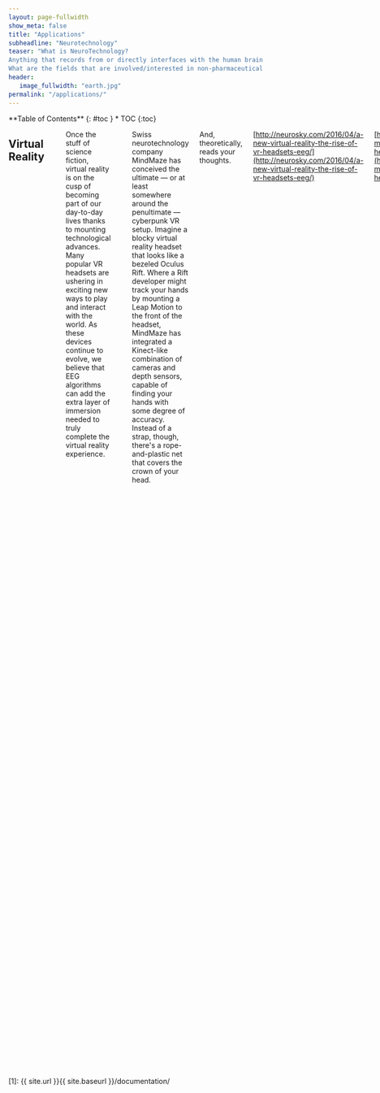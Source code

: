 ```yaml
---
layout: page-fullwidth
show_meta: false
title: "Applications"
subheadline: "Neurotechnology"
teaser: "What is NeuroTechnology?
Anything that records from or directly interfaces with the human brain. For the time being, we are excluding technologies that rely on downstream signals like EMG (muscles) and EKG (heartrate).
What are the fields that are involved/interested in non-pharmaceutical Neurotech?"
header:
   image_fullwidth: "earth.jpg"
permalink: "/applications/"
---
```

<div class="row">
<div class="medium-4 medium-push-8 columns" markdown="1">
<div class="panel radius" markdown="1">
**Table of Contents**
{: #toc }
*  TOC
{:toc}
</div>
</div><!-- /.medium-4.columns -->


<div class="medium-8 medium-pull-4 columns" markdown="1">

## Virtual Reality
<hr>

Once the stuff of science fiction, virtual reality is on the cusp of becoming part of our day-to-day lives thanks to mounting technological advances. Many popular VR headsets are ushering in exciting new ways to play and interact with the world. As these devices continue to evolve, we believe that EEG algorithms can add the extra layer of immersion needed to truly complete the virtual reality experience.

![VR headset](../images/vr-gadget.jpg)

Swiss neurotechnology company MindMaze has conceived the ultimate — or at least somewhere around the penultimate — cyberpunk VR setup. Imagine a blocky virtual reality headset that looks like a bezeled Oculus Rift. Where a Rift developer might track your hands by mounting a Leap Motion to the front of the headset, MindMaze has integrated a Kinect-like combination of cameras and depth sensors, capable of finding your hands with some degree of accuracy. Instead of a strap, though, there's a rope-and-plastic net that covers the crown of your head.

And, theoretically, reads your thoughts.

[http://neurosky.com/2016/04/a-new-virtual-reality-the-rise-of-vr-headsets-eeg/](http://neurosky.com/2016/04/a-new-virtual-reality-the-rise-of-vr-headsets-eeg/)

[http://www.theverge.com/2015/3/3/8136405/mind-maze-mind-leap-thought-reading-virtual-reality-headset](http://www.theverge.com/2015/3/3/8136405/mind-maze-mind-leap-thought-reading-virtual-reality-headset)

[https://www.cnet.com/news/this-vr-headset-is-designed-to-let-you-find-your-zen/](https://www.cnet.com/news/this-vr-headset-is-designed-to-let-you-find-your-zen/)


## NeuroEnterntainment
<hr>

#### Neurogaming

Visit NeuroSky for a great [selection of games.](http://store.neurosky.com/collections/apps/games)

#### NeuroToys

[Puzzlebox has various devices and gadgets related to neuroscience.](https://puzzlebox.io/)

There are also Star Wars-themed toys! [Learn more.](http://starwarsscience.com/product/the-force-trainer-ii-hologram-experience/)

## Security
<hr>

#### Brain based authentication

<iframe width="560" height="315" src="https://www.youtube.com/embed/vhJM00V1Xu4" frameborder="0" allowfullscreen></iframe>


#### NeuroPrivacy

Scientists believe the ability to scan brain activity has the potential to yield knowledge about the inner workings of an individual’s brain. Some researchers al ready claim to be able to discover certain unconscious preferences or to detect when someone is lying about being exposed to certain information based upon cerebral activity. Brain research is beginning to raise numerous legal and social policy questions including: What information is going to be discovered? Who will have access to it? How will the information be used? What privacy rights does a person have to his or her thoughts?

The study of the ethical, legal and social implicati ons of neuroscience is being referred to “neuroethics.” 1 Many types of brain research have, or will have, legal implications. However, this article will focus on the privacy concerns with respect to mental and cerebral functioning as delineated through brain imaging and other neurodiagnostic techniques—or what will be referred to here as “neuroprivacy.”

The purpose of this report is to view potential legal questions within the context of existing brain imaging technology, applications and protections. The first sect ion summarizes current technologies. The reliability of these technologies will be addressed in the second section. Potential applications of this technology and some of the legal implications will be discussed in the third sect ion. The fourth section will review existing protections. Lastly, issues that have arisen in the area of genetic pr ivacy will be reviewed and compared to similar concerns that might arise with respect to brain privacy concerns.

[http://www.nycbar.org/pdf/report/Neuroprivacy-revisions.pdf](http://www.nycbar.org/pdf/report/Neuroprivacy-revisions.pdf)

## Biofeedback Therapy
<hr>

#### Anxiety

Electroencephalography (EEG) feedback, also known as neurofeedback or neurotherapy, was originally developed as a relaxation technique related to meditation (Kamiya, 1969; Michael, Krishnaswamy, & Mohamed, 2005). EEG involves measuring the general patterns of activity of the brain and can be used as a diagnostic assistant (usually via quantitative EEG or qEEG) or feedback tool (Hammond, 2010, 2011). Feedback can be auditory or visual, even in the form of a computer game. In this way, participants learn to regulate specific frequencies of cortical activity. As a feedback therapy, it has been used in many different psychological and medical disorders, including attention deficit-hyperactivity disorder, autism spectrum disorder, and substance use disorder (Myers & Young, 2012). It has also been used to treat the more cognitive components of anxiety disorders and may be more effective in those disorders in which the cognitive experience is central, such as generalized anxiety disorder (Schoenberg & David, 2014). Most practitioners claim there is little to no short-or long-term risk involved in neurofeedback, but some caution that to minimize risk it is critical to individualize treatment using qEEG because of the heterogeneity of EEG presentations of various disorders and comorbidities (Hammond, 2010; Walker, 2010).

[https://concept.journals.villanova.edu/article/view/1831/1754](https://concept.journals.villanova.edu/article/view/1831/1754)

#### Sleep Improvement

Aurora is the first smart wearable device built from the ground up to enhance REM dreaming. Aurora awakens your mind at opportune moments during dreams to improve dream recall and clarity. Learn techniques used for centuries by professional artists, scientists and athletes to leverage REM sleep for creative problem solving. Wake up with purpose and enjoy the real cognitive benefits associated with enhanced sleep and dreams!

Learn your personal sleep architecture and get better rest as you maximize your sleep efficiency with brainwave-enabled insights. Let Aurora's intelligent Smart Alarm gently wake you at the best point in your cycle, leaving you feeling fully revitalized and ready to take on the day.

[https://iwinks.org/](https://iwinks.org/)

Gold-plated EEG sensors measure brainwaves' activity during your sleep. Neuroon tracks pulse, temperature and movement too to get even more accurate picture of your sleep.

Gold-plated EEG sensors measure brainwaves' activity during your sleep. Neuroon tracks pulse, temperature and movement too to get even more accurate picture of your sleep.

[https://neuroon.com/sleep-tracking/](https://neuroon.com/sleep-tracking/)

[http://sleepshepherd.com/](http://sleepshepherd.com/)


#### ADHD

At Akili, we're in the process of building clinically-validated cognitive therapeutics, assessments, and diagnostics that look and feel like high-quality video games. Our aim is to develop a new type of Digital Medicine that can be deployed remotely directly to any patient anywhere, prescribed and tracked by physicians.

Akili was co-founded by PureTech, leading cognitive neuroscientists, and top-tier entertainment software creators. Our operational team is a mix of biomedical scientists and experts in medical device commercialization and interactive design.

[http://www.akiliinteractive.com/](http://www.akiliinteractive.com/)
[https://www.emotiv.com/product/stonehenge/](https://www.emotiv.com/product/stonehenge/)

#### PTSD

The majority of PTSD patients continue to have substantial symptoms after treatment ends. Less than half of those entering psychotherapy improved significantly. Treatments for combat-related trauma showed the lowest level of benefit. Even the most effective available treatments do not result in full recovery for the majority of veterans with PTSD. In published research and our experience, neurofeedback is consistently helpful in reducing or eliminating the symptoms of PTSD.

Neurofeedback, also called EEG biofeedback or neurotherapy, is a research proven way to help you improve your brain function through intensive brain training exercises. Although the technology is quite sophisticated, the process is simple, painless, and non-invasive. It is just learning. You learn to alter your brain activity the same way you learn every other skill – through feedback and practice.

[https://neurodevelopmentcenter.com/psychological-disorders/ptsd/neurofeedback-for-ptsd/](https://neurodevelopmentcenter.com/psychological-disorders/ptsd/neurofeedback-for-ptsd/)
[http://www.brainwellnessandbiofeedback.com/index-neurofeedback.html](http://www.brainwellnessandbiofeedback.com/index-neurofeedback.html)

## Cognitive Training
<hr>

#### Ageing

Cognitivecontrol is defined by a set of neural processes that allow us to interact with our complex environment in a goal-directed manner. Humans regularly challenge these control processes when attempting to simultaneously accomplish multip le goals (multitasking), generat- ing interference as the result of fundamental information processing limitations. It is clear that multitasking behaviour has become ubiquitous in today’s technologically dense world, and substantial evidence has accrued regarding multit asking difficulties and cognitive control deficits in our ageing population. Here we show that multi- tasking performance, as assessed with a custom-designed three- dimensional video game (NeuroRacer), exhibits a linear age-related decline from 20 to 79 years of age. By playing an adaptive version of NeuroRacer in multitasking training mode, older adults (60 to 85 years old) reduced multitasking costs compared to both an active control group and a no-contact control group, attaining levels beyond those achieved by untrained 20-year-old participants, with gains persisting for 6 months. Furthermore, age-related deficits in neural signatures of cognitive control, as measured with electroencephalo- graphy, were remediated by multitasking training (enhanced midline frontal theta power and frontal–post erior theta coherence). Critically, thistraining resulted in performance benefits thatextended to untrained cognitive control abilities (enhanced sustained attention and working memory), with an increase in midline frontal theta power predicting the training-induced boost in sustained attention and preservation of multitasking improvement 6 months later. These findings highlight the robust plasticity of the prefrontal cognitive control system in the ageing brain, and provide the first evidence, to our knowledge, ofhowacustom-designedvideogamecanbeusedtoassesscognitive abilities across the lifespan, evaluate underlying neural mechanisms, and serve as a powerful tool for cognitive enhancement.

[http://gazzaleylab.ucsf.edu/wp-content/uploads/2014/09/Anguera_Nature_2013-Video-game-training-enhances-cognitive-control-in-older-adults.pdf](http://gazzaleylab.ucsf.edu/wp-content/uploads/2014/09/Anguera_Nature_2013-Video-game-training-enhances-cognitive-control-in-older-adults.pdf)

#### Early Development

In human participants, the intensive practice of particular cognitive activities can induce sustained improvements in cognitive performance, which in some cases transfer to benefits on untrained activities. Despite the growing body of research examining the behavioral effects of cognitive training in children, no studies have explored directly the neural basis of these training effects in a systematic, controlled fashion. Therefore, the impact of training on brain neurophysiology in childhood, and the mechanisms by which benefits may be achieved, are unknown. Here, we apply new methods to examine dynamic neurophysiological connectivity in the context of a randomized trial of adaptive working memory training undertaken in children. After training, connectivity between frontoparietal networks and both lateral occipital complex and inferior temporal cortex was altered. Furthermore, improvements in working memory after training were associated with increased strength of neural connectivity at rest, with the magnitude of these specific neurophysiological changes being mirrored by individual gains in untrained working memory performance.

[http://www.jneurosci.org/content/35/16/6277](http://www.jneurosci.org/content/35/16/6277)


#### Mindfulness

In this study, we tested whether functional connectivity is altered in childhood by intensive working memory training and, if so, whether intrinsic changes in connectivity “at rest” are associated with any improvements in children's memory capacity. To test these hypotheses, 27 typically developing children, aged 8–11 years old, completed 20 sessions of computerized working memory training at home. Children were randomly assigned to an adaptive or placebo condition. Before and after training, all children underwent a 9 min resting state magnetoencephalography (MEG) scan and completed standardized assessments of short-term and working memory. We then used resting-state MEG data to reconstruct electrophysiological oscillatory activity within the whole brain before and after training. Examining correlations in oscillatory activity allowed us to investigate whether cognitive training had any influence upon neurophysiological connections between frontoparietal networks and cortical areas typically recruited for working memory or attentional control and how these changes relate to gains in memory capacity measured outside the scanner.

[http://www.choosemuse.com/](http://www.choosemuse.com/)
[http://www.thync.com/](http://www.thync.com/)
[http://www.sciencedirect.com/science/article/pii/S0149763415002511](http://www.sciencedirect.com/science/article/pii/S0149763415002511)

#### Education

The study goal was to evaluate whether Electroencephalog-
raphy (EEG) estimates of attention and cognitive workload captured as
students solved math problems could be used to predict success or fail-
ure at solving the problems. Students (N = 16) solved a series of SAT
math problems while wearing an EEG headset that generated estimates
of sustained attention and cognitive workload each second. Students also
reported on their level of frustration and the perceived diculty of each
problem. Results from a Support Vector Machine (SVM) training indi-
cated that problem outcomes could be correctly predicted from the com-
bination of attention and workload signals at rates better than chance.
EEG data were also correlated with students' self-report of problem dif-
 culty. Findings suggest that relatively non-intrusive EEG technologies
could be used to improve the ecacy of tutoring systems.

[http://www.cs.arizona.edu/people/fcirett/umap_eeg.pdf](http://www.cs.arizona.edu/people/fcirett/umap_eeg.pdf)
[http://www.advancedbrainmonitoring.com/neurotechnology/applications/accelerated-learning/](http://www.cs.arizona.edu/people/fcirett/umap_eeg.pdf)

## Rehabilitation
<hr>

#### tDCS

Transcranial direct current stimulation (tDCS) is a technique of noninvasive cortical stimulation allowing significant modification of brain functions. Clinical application of this technique was reported for the first time in March 2005. This paper presents a detailed list of the 340 articles (excluding single case reports) which have assessed the clinical effect of tDCS in patients, at least when delivered to cortical targets. The reviewed conditions were: pain syndromes, Parkinson's disease, dystonia, cerebral palsy, post-stroke limb motor impairment, post-stroke neglect, post-stroke dysphagia, post-stroke aphasia, primary progressive aphasia, multiple sclerosis, epilepsy, consciousness disorders, Alzheimer's disease and other types of dementia, tinnitus, depression, auditory hallucinations and negative symptoms of schizophrenia, addiction and craving, autism, and attention disorders. The following data were collected: (i) clinical condition; (ii) study design; (iii) sample size; (iv) anode and cathode locations; (v) stimulation intensity and electrode area; (vi) number and duration of sessions; (vii) clinical outcome measures and results. This article does not include any meta-analysis and aims simply at providing a comprehensive overview of the raw data reported in this field to date, as an aid to researchers.

[http://www.sciencedirect.com/science/article/pii/S0987705316303525](http://www.sciencedirect.com/science/article/pii/S0987705316303525)

#### Stroke Recovery

Using EEG based neurofeedback (NF), the activity of the brain is modulated directly and, therefore, the cortical substrates of cognitive functions themselves. In the present study, we investigated the ability of stroke patients to control their own brain activity via NF and evaluated specific effects of different NF protocols on cognition, in particular recovery of memory.

About 70% of both patients and controls achieved distinct gains in NF performance leading to improvements in verbal short- and long-term memory, independent of the used NF protocol. The SMR patient group showed specific improvements in visuo-spatial short-term memory performance, whereas the Upper Alpha patient group specifically improved their working memory performance. NF training effects were even stronger than effects of traditional cognitive training methods in stroke patients. NF training showed no effects on other cognitive functions than memory.

[https://jneuroengrehab.biomedcentral.com/articles/10.1186/s12984-015-0105-6](https://jneuroengrehab.biomedcentral.com/articles/10.1186/s12984-015-0105-6)

#### Addiction

Neuroimaging techniques to measure the function and biochemistry of the human brain such as positron emission tomography (PET), proton magnetic resonance spectroscopy (1H MRS), and functional magnetic resonance imaging (fMRI), are powerful tools for assessing neurobiological mechanisms underlying the response to treatments in substance use disorders. Here, we review the neuroimaging literature on pharmacological and behavioral treatment in substance use disorder. We focus on neural effects of medications that reduce craving (e.g., naltrexone, bupropion hydrochloride, baclofen, methadone, varenicline) and that improve cognitive control (e.g., modafinil, N-acetylcysteine), of behavioral treatments for substance use disorders (e.g., cognitive bias modification training, virtual reality, motivational interventions) and neuromodulatory interventions such as neurofeedback and transcranial magnetic stimulation. A consistent finding for the effectiveness of therapeutic interventions identifies the improvement of executive control networks and the dampening of limbic activation, highlighting their values as targets for therapeutic interventions in substance use disorders.

[http://link.springer.com/article/10.1007/s11481-016-9680-y](http://link.springer.com/article/10.1007/s11481-016-9680-y)

#### Rett Syndrome

Rett syndrome (RS) is a childhood neurodevelopmental disorder characterized by a primary disturbance in neuronal development. Neurological abnormalities in RS are reflected in several behavioral and cognitive impairments such as stereotypies, loss of speech and hand skills, gait apraxia, irregular breathing with hyperventilation while awake, and frequent seizures. Cognitive training can enhance both neuropsychological and neurophysiological parameters. The aim of this study was to investigate whether behaviors and brain activity were modified by training in RS. The modifications were assessed in two phases: (a) after a short-term training (STT) session, i.e., after 30 min of training and (b) after long-term training (LTT), i.e., after 5 days of training.

Thirty-four girls with RS were divided into two groups: a training group (21 girls) who underwent the LTT and a control group (13 girls) that did not undergo LTT. The gaze and quantitative EEG (QEEG) data were recorded during the administration of the tasks. A gold-standard eye-tracker and a wearable EEG equipment were used. Results suggest that the participants in the STT task showed a habituation effect, decreased beta activity and increased right asymmetry. The participants in the LTT task looked faster and longer at the target, and show increased beta activity and decreased theta activity, while a leftward asymmetry was re-established. The overall result of this study indicates a positive effect of long-term cognitive training on brain and behavioral parameters in subject with RS.

[http://www.sciencedirect.com/science/article/pii/S0891422216300099](http://www.sciencedirect.com/science/article/pii/S0891422216300099)

## Diagnostics
<hr>

#### Concussion

In this study, we compared the brain activation profiles obtained from resting state Electroencephalographic (EEG) and Magnetoencephalographic (MEG) activity in six mild traumatic brain injury (mTBI) patients and five orthopedic controls, using power spectral density (PSD) analysis. We first estimated intracranial dipolar EEG/MEG sources on a dense grid on the cortical surface and then projected these sources on a standardized atlas with 68 regions of interest (ROIs). Averaging the PSD values of all sources in each ROI across all control subjects resulted in a normative database that was used to convert the PSD values of mTBI patients into z-scores in eight distinct frequency bands. We found that mTBI patients exhibited statistically significant overactivation in the delta, theta, and low alpha bands. Additionally, the MEG modality seemed to better characterize the group of individual subjects. These findings suggest that resting-state EEG/MEG activation maps may be used as specific biomarkers that can help with the diagnosis of and assess the efficacy of intervention in mTBI patients.

[http://ieeexplore.ieee.org/document/7319994/?arnumber=7319994](http://ieeexplore.ieee.org/document/7319994/?arnumber=7319994)

Mild traumatic brain injury (MTBI), or concussion, is one of the least understood injuries facing the neuroscience and sports medicine community today. The notion of transient dysfunction and rapid symptom resolution is misleading since symptom resolution is not indicative of injury resolution. Our working hypothesis is that there are residual postural and EEG abnormalities in concussed individuals that could be reliably assessed using appropriate research methodology. This paper presents combined postural and electroencephalographic (EEG) findings suggesting the persistent functional deficits in athletes suffering from MTBI. Twelve concussed athletes and twelve normal controls participated in the study. There was a decrease in EEG power in all bandwidths studied in concussed subjects, especially in standing postures. This was accompanied by sustained postural instability especially under the no vision testing condition. Overall, this study demonstrated the presence of long-term functional abnormalities in individuals suffering from mild traumatic brain injury.

[http://www.sciencedirect.com/science/article/pii/S0304394004015034](http://www.sciencedirect.com/science/article/pii/S0304394004015034)

#### Alzheimer’s

A growing body of evidence suggests that EEG analyses, including both resting state and event-related stimulation protocols, may be useful in early detection of neural signatures of dementia [1-6]. Moreover, EEG-based analysis shows potential for discriminating across dementia sub-types, including Alzheimer’s (AD), Mild Cognitive Impairment (MCI), Vascular dementias, and the Lewy Body Dementias (LBD) – including Parkinson’s Disease with Dementia (PDD) [1-6]. Although these approaches have been largely confined to university research investigations, if proven accurate, reliable, and scalable, the widespread use of EEG as a neuroimaging modality could provide an inexpensive, easy to implement alternative for early diagnosis and treatment outcome studies of the dementias.

[http://www.advancedbrainmonitoring.com/EEGbiomarkersforAlzheimersDisease](http://www.advancedbrainmonitoring.com/EEGbiomarkersforAlzheimersDisease)

Alzheimer's disease (AD) is the most common neurodegenerative disorder characterized by cognitive and intellectual deficits and behavior disturbance. The electroencephalogram (EEG) has been used as a tool for diagnosing AD for several decades. The hallmark of EEG abnormalities in AD patients is a shift of the power spectrum to lower frequencies and a decrease in coherence of fast rhythms. These abnormalities are thought to be associated with functional disconnections among cortical areas resulting from death of cortical neurons, axonal pathology, cholinergic deficits, etc. This article reviews main findings of EEG abnormalities in AD patients obtained from conventional spectral analysis and nonlinear dynamical methods. In particular, nonlinear alterations in the EEG of AD patients, i.e. a decreased complexity of EEG patterns and reduced information transmission among cortical areas, and their clinical implications are discussed. For future studies, improvement of the accuracy of differential diagnosis and early detection of AD based on multimodal approaches, longitudinal studies on nonlinear dynamics of the EEG, drug effects on the EEG dynamics, and linear and nonlinear functional connectivity among cortical regions in AD are proposed to be investigated. EEG abnormalities of AD patients are characterized by slowed mean frequency, less complex activity, and reduced coherences among cortical regions. These abnormalities suggest that the EEG has utility as a valuable tool for differential and early diagnosis of AD.

[http://www.sciencedirect.com/science/article/pii/S138824570400015X](http://www.sciencedirect.com/science/article/pii/S138824570400015X)

#### Minimally conscious state, PVS (coma)

We used functional magnetic resonance imaging to demonstrate preserved conscious awareness in a patient fulfilling the criteria for a diagnosis of vegetative state. When asked to imagine playing tennis or moving around her home, the patient activated predicted cortical areas in a manner indistinguishable from that of healthy volunteers.

[http://science.sciencemag.org/content/313/5792/1402](http://science.sciencemag.org/content/313/5792/1402)

#### Epilepsy

Everybody with epilepsy should have a device that alerts people in their vicinity so that they can promptly provide assistance when needed.

[https://www.empatica.com/embrace-watch-epilepsy-monitor](https://www.empatica.com/embrace-watch-epilepsy-monitor)

The detection of recorded epileptic seizure activity in EEG segments is crucial for the localization and classification of epileptic seizures. However, since seizure evolution is typically a dynamic and nonstationary process and the signals are composed of multiple frequencies, visual and conventional frequency-based methods have limited application. In this paper, we demonstrate the suitability of the time-frequency ( t-f) analysis to classify EEG segments for epileptic seizures, and we compare several methods for t- f analysis of EEGs. Short-time Fourier transform and several t-f distributions are used to calculate the power spectrum density (PSD) of each segment. The analysis is performed in three stages: 1) t-f analysis and calculation of the PSD of each EEG segment; 2) feature extraction, measuring the signal segment fractional energy on specific t-f windows; and 3) classification of the EEG segment (existence of epileptic seizure or not), using artificial neural networks. The methods are evaluated using three classification problems obtained from a benchmark EEG dataset, and qualitative and quantitative results are presented.

[http://ieeexplore.ieee.org/document/4801967/?arnumber=4801967](http://ieeexplore.ieee.org/document/4801967/?arnumber=4801967)

## Neural Prosthetics
<hr>

#### Robotic Limbs

Physicians and biomedical engineers from Johns Hopkins report what they believe is the first successful effort to wiggle fingers individually and independently of each other using a mind-controlled artificial “arm” to control the movement.

![Brain electrode array](../images/brain-electrode-array.png)

[http://www.hopkinsmedicine.org/news/media/releases/mind_controlled_prosthetic_arm_moves_individual_fingers_](http://www.hopkinsmedicine.org/news/media/releases/mind_controlled_prosthetic_arm_moves_individual_fingers_)

The US defence force announced last week that it has given a paralysed man the ability to 'feel' physical sensations through a prosthetic robotic hand that’s been directly connected to his brain. Having been paralysed for more than a decade due to a spinal cord injury, the man was able to identify when and which of his prosthetic fingers was being gently touched by an object - and all while blindfolded.

The technology points to a future where people with paralysed or missing limbs can not only get back the ability to manipulate objects and move about, but can also learn to sense which it is they’re touching.

[http://www.sciencealert.com/us-government-develops-mind-controlled-prosthetic-arm-with-the-sense-of-touch](http://www.sciencealert.com/us-government-develops-mind-controlled-prosthetic-arm-with-the-sense-of-touch)

![Open Bionics](../images/StarwarsBionics.jpg)

Bionic hands from Open Bionics.

[https://www.openbionics.com/](https://www.openbionics.com/)

#### Robot Control

EEG-based brain-controlled mobile robots can serve as powerful aids for severely disabled people in their daily life, especially to help them move voluntarily. In this paper, we provide a comprehensive review of the complete systems, key techniques, and evaluation issues of brain-controlled mobile robots along with some insights into related future research and development issues. We first review and classify various complete systems of brain-controlled mobile robots into two categories from the perspective of their operational modes. We then describe key techniques that are used in these brain-controlled mobile robots including the brain-computer interface techniques and shared control techniques. This description is followed by an analysis of the evaluation issues of brain-controlled mobile robots including participants, tasks and environments, and evaluation metrics. We conclude this paper with a discussion of the current challenges and future research directions.

[https://www.researchgate.net/publication/260623818_EEG-Based_Brain-Controlled_Mobile_Robots_A_Survey](https://www.researchgate.net/publication/260623818_EEG-Based_Brain-Controlled_Mobile_Robots_A_Survey)

#### Sensory Prosthetics

There are those who learn to use sound to compensate for their blindness as well as those who are deaf, but “hear” music by feeling its vibrations. Now, the BrainPort V100 takes these concepts to new heights by teaching the tongue to see. The recently FDA-approved device is only one of many new medical innovations attempting to take advantage of our brain’s plasticity — its ability to adapt and relearn new skills — as a way to overcome disabilities.

![Brainport](../images/brainport.png)

[http://www.medicaldaily.com/fda-approve-brainport-device-which-allows-blind-see-tongue-re-teaching-brain-overcome-339328](http://www.medicaldaily.com/fda-approve-brainport-device-which-allows-blind-see-tongue-re-teaching-brain-overcome-339328)

#### Cochlear Implants

A cochlear implant is a small, complex electronic device that can help to provide a sense of sound to a person who is profoundly deaf or severely hard-of-hearing. The implant consists of an external portion that sits behind the ear and a second portion that is surgically placed under the skin.

![cochlear implant](../images/cochlear-implant.jpg)

[https://www.nidcd.nih.gov/health/cochlear-implants](https://www.nidcd.nih.gov/health/cochlear-implants)

#### Retinal Prosthetics

The Argus® II Retinal Prosthesis System (“Argus II”) is also known as the bionic eye or the retinal implant. It is intended to provide electrical stimulation of the retina to induce visual perception in blind individuals with severe to profound Retinitis Pigmentosa.

[http://www.secondsight.com/](http://www.secondsight.com/)

#### Augmented Perception

Cyborg art, also known as cyborgism, is an emerging art movement that began in the mid-2000s in Britain. It is based on the creation and addition of new senses to the body via cybernetic implants and the creation of art works through new senses. Cyborg artworks are created by cyborg artists; artists whose senses have been voluntarily enhanced through cybernetic implants. Among the early artists shaping the cyborg art movement are Neil Harbisson, whose antenna implant allows him to perceive ultraviolet and infrared colours, and Moon Ribas whose implants in her elbows allow her to feel earthquakes and moonquakes.

[http://harbisson.com/](http://harbisson.com/)

#### Focus Enhancement

foc.us design, manufacture & distribute consumer brain stimulation headsets.
Go Flow has every essential tDCS feature - ramp-up, current guage and timer.
v2 packs tDCS with tACS, tPCS, tRNS, Blind sham, BT4, Accelerometer, N-Back and so much more.

[http://foc.us/](http://foc.us/)

![focus tdcs](../images/focus-tdcs.jpg)


</div> <!-- end of content column -->
</div> <!-- end of row -->


 [1]: {{ site.url }}{{ site.baseurl }}/documentation/
